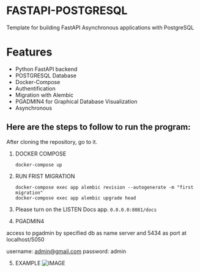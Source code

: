 # FASTAPI-POSTGRESQL
Template for building FastAPI Asynchronous applications with PostgreSQL

# Features
 - Python FastAPI backend
 - POSTGRESQL Database
 - Docker-Compose
 - Authentification
 - Migration with Alembic
 - PGADMIN4 for Graphical Database Visualization
 - Asynchronous

## Here are the steps to follow to run the program: 
After cloning the repository, go to it. 
 1. DOCKER COMPOSE
    ```
    docker-compose up
    
    ```

 2. RUN FRIST MIGRATION
      ```
      docker-compose exec app alembic revision --autogenerate -m "first migration"
      docker-compose exec app alembic upgrade head
      ```
 3. Please turn on the LISTEN Docs app. `0.0.0.0:8081/docs`



 4. PGADMIN4
   
   access to pgadmin by specified db as name server and 5434 as port at localhost/5050
   
   username: admin@gmail.com
   password: admin
 
 5. EXAMPLE
    ![IMAGE](./img/img.png)
